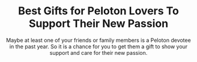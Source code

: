 ---
layout: post
title: Best Gifts for Peloton Lovers To Support Their New Passion
subtitle: Maybe at least one of your friends or family members is a Peloton devotee in the past year. So it is a chance for you to get them a gift to show your support and care for their new passion.
header-img: "img/post/2023/09/copied/medium_gifts_for_peloton_lovers_a7e4448321.png"
header-style: text
permalink: "/gifts-for-peloton-lovers/"
catalog: true
tags:
  - Recipients 
  - Men
--- 
